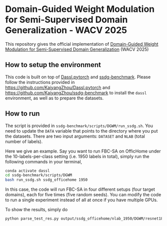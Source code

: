 # Domain-Guided Weight Modulation for Semi-Supervised Domain Generalization - WACV 2025

<!-- [![paper](https://img.shields.io/badge/arXiv-Paper-42FF33)](https://arxiv.org/abs/2403.02782) 
[![Project Page](https://img.shields.io/badge/Project-Page-blue)](https://bimsarapathiraja.github.io/mccl-project-page/)   -->

This repository gives the official implementation of [Domain-Guided Weight Modulation for Semi-Supervised Domain Generalization]() (WACV 2025)

## How to setup the environment

This code is built on top of [Dassl.pytorch](https://github.com/KaiyangZhou/Dassl.pytorch) and [ssdg-benchmark](https://github.com/KaiyangZhou/ssdg-benchmark). Please follow the instructions provided in https://github.com/KaiyangZhou/Dassl.pytorch and https://github.com/KaiyangZhou/ssdg-benchmark to install the `dassl` environment, as well as to prepare the datasets. 

## How to run

The script is provided in `ssdg-benchmark/scripts/DGWM/run_ssdg.sh`. You need to update the `DATA` variable that points to the directory where you put the datasets. There are two input arguments: `DATASET` and `NLAB` (total number of labels).


Here we give an example. Say you want to run FBC-SA on OfficHome under the 10-labels-per-class setting (i.e. 1950 labels in total), simply run the following commands in your terminal,
```bash
conda activate dassl
cd ssdg-benchmark/scripts/DGWM
bash run_ssdg.sh ssdg_officehome 1950 
```

In this case, the code will run FBC-SA in four different setups (four target domains), each for five times (five random seeds). You can modify the code to run a single experiment instead of all at once if you have multiple GPUs.


To show the results, simply do
```bash
python parse_test_res.py output/ssdg_officehome/nlab_1950/DGWM/resnet18 --multi-exp
```

